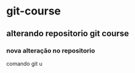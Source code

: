 # git-course

## alterando repositorio git course

### nova alteração no repositorio 

comando git u
